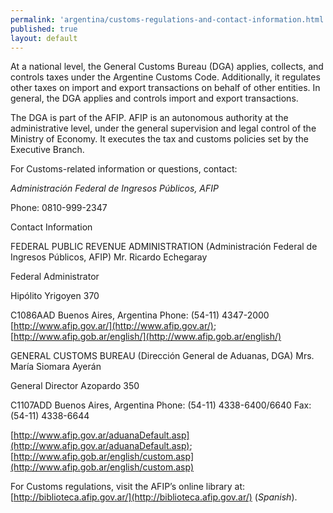 ```yaml
--- 
permalink: 'argentina/customs-regulations-and-contact-information.html' 
published: true 
layout: default
---
```

At a national level, the General Customs Bureau (DGA) applies, collects, and controls taxes under the Argentine Customs Code. Additionally, it regulates other taxes on import and export transactions on behalf of other entities. In general, the DGA applies and controls import and export transactions.

The DGA is part of the AFIP. AFIP is an autonomous authority at the administrative level, under the general supervision and legal control of the Ministry of Economy. It executes the tax and customs policies set by the Executive Branch.

For Customs-related information or questions, contact:

_Administración Federal de Ingresos Públicos, AFIP_

Phone: 0810-999-2347

Contact Information

FEDERAL PUBLIC REVENUE ADMINISTRATION (Administración Federal de Ingresos Públicos, AFIP) Mr. Ricardo Echegaray

Federal Administrator

Hipólito Yrigoyen 370

C1086AAD Buenos Aires, Argentina Phone: (54-11) 4347-2000
[http://www.afip.gov.ar/](http://www.afip.gov.ar/); [http://www.afip.gob.ar/english/](http://www.afip.gob.ar/english/)

GENERAL CUSTOMS BUREAU (Dirección General de Aduanas, DGA) Mrs. María Siomara Ayerán

General Director Azopardo 350

C1107ADD Buenos Aires, Argentina Phone: (54-11) 4338-6400/6640 Fax: (54-11) 4338-6644

[http://www.afip.gov.ar/aduanaDefault.asp](http://www.afip.gov.ar/aduanaDefault.asp); [http://www.afip.gob.ar/english/custom.asp](http://www.afip.gob.ar/english/custom.asp)

For Customs regulations, visit the AFIP’s online library at: [http://biblioteca.afip.gov.ar/](http://biblioteca.afip.gov.ar/) (_Spanish_).
